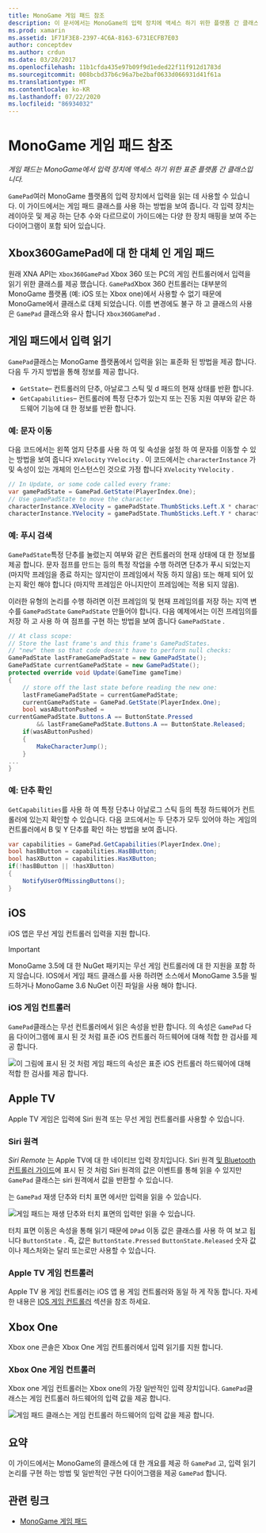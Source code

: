 ```yaml
---
title: MonoGame 게임 패드 참조
description: 이 문서에서는 MonoGame의 입력 장치에 액세스 하기 위한 플랫폼 간 클래스인 게임 패드를 설명 합니다. 게임 패드에서 입력을 읽는 방법에 대해 설명 하 고 예제 코드를 제공 합니다.
ms.prod: xamarin
ms.assetid: 1F71F3E8-2397-4C6A-8163-6731ECFB7E03
author: conceptdev
ms.author: crdun
ms.date: 03/28/2017
ms.openlocfilehash: 11b1cfda435e97b09f9d1eded22f11f912d1783d
ms.sourcegitcommit: 008bcbd37b6c96a7be2baf0633d066931d41f61a
ms.translationtype: MT
ms.contentlocale: ko-KR
ms.lasthandoff: 07/22/2020
ms.locfileid: "86934032"
---
```

# <a name="monogame-gamepad-reference"></a>MonoGame 게임 패드 참조

_게임 패드는 MonoGame에서 입력 장치에 액세스 하기 위한 표준 플랫폼 간 클래스입니다._

`GamePad`여러 MonoGame 플랫폼의 입력 장치에서 입력을 읽는 데 사용할 수 있습니다. 이 가이드에서는 게임 패드 클래스를 사용 하는 방법을 보여 줍니다. 각 입력 장치는 레이아웃 및 제공 하는 단추 수와 다르므로이 가이드에는 다양 한 장치 매핑을 보여 주는 다이어그램이 포함 되어 있습니다.

## <a name="gamepad-as-a-replacement-for-xbox360gamepad"></a>Xbox360GamePad에 대 한 대체 인 게임 패드

원래 XNA API는 `Xbox360GamePad` Xbox 360 또는 PC의 게임 컨트롤러에서 입력을 읽기 위한 클래스를 제공 했습니다. `GamePad`Xbox 360 컨트롤러는 대부분의 MonoGame 플랫폼 (예: iOS 또는 Xbox one)에서 사용할 수 없기 때문에 MonoGame에서 클래스로 대체 되었습니다. 이름 변경에도 불구 하 고 클래스의 사용은 `GamePad` 클래스와 유사 합니다 `Xbox360GamePad` .

## <a name="reading-input-from-gamepad"></a>게임 패드에서 입력 읽기

`GamePad`클래스는 MonoGame 플랫폼에서 입력을 읽는 표준화 된 방법을 제공 합니다. 다음 두 가지 방법을 통해 정보를 제공 합니다.

- `GetState`– 컨트롤러의 단추, 아날로그 스틱 및 d 패드의 현재 상태를 반환 합니다.
- `GetCapabilities`– 컨트롤러에 특정 단추가 있는지 또는 진동 지원 여부와 같은 하드웨어 기능에 대 한 정보를 반환 합니다.

### <a name="example-moving-a-character"></a>예: 문자 이동

다음 코드에서는 왼쪽 엄지 단추를 사용 하 여 및 속성을 설정 하 여 문자를 이동할 수 있는 방법을 보여 줍니다 `XVelocity` `YVelocity` . 이 코드에서는 `characterInstance` 가 및 속성이 있는 개체의 인스턴스인 것으로 가정 합니다 `XVelocity` `YVelocity` .

```csharp
// In Update, or some code called every frame:
var gamePadState = GamePad.GetState(PlayerIndex.One);
// Use gamePadState to move the character
characterInstance.XVelocity = gamePadState.ThumbSticks.Left.X * characterInstance.MaxSpeed;
characterInstance.YVelocity = gamePadState.ThumbSticks.Left.Y * characterInstance.MaxSpeed;
```

### <a name="example-detecting-pushes"></a>예: 푸시 검색

`GamePadState`특정 단추를 눌렀는지 여부와 같은 컨트롤러의 현재 상태에 대 한 정보를 제공 합니다. 문자 점프를 만드는 등의 특정 작업을 수행 하려면 단추가 푸시 되었는지 (마지막 프레임을 종료 하지는 않지만이 프레임에서 작동 하지 않음) 또는 해제 되어 있는지 확인 해야 합니다 (마지막 프레임은 아니지만이 프레임에는 적용 되지 않음).

이러한 유형의 논리를 수행 하려면 이전 프레임의 및 현재 프레임의를 저장 하는 지역 변수를 `GamePadState` `GamePadState` 만들어야 합니다. 다음 예제에서는 이전 프레임의를 저장 하 고 사용 하 여 점프를 구현 하는 방법을 보여 줍니다 `GamePadState` .

```csharp
// At class scope:
// Store the last frame's and this frame's GamePadStates.
// "new" them so that code doesn't have to perform null checks:
GamePadState lastFrameGamePadState = new GamePadState();
GamePadState currentGamePadState = new GamePadState();
protected override void Update(GameTime gameTime)
{
    // store off the last state before reading the new one:
    lastFrameGamePadState = currentGamePadState;
    currentGamePadState = GamePad.GetState(PlayerIndex.One);
    bool wasAButtonPushed =
currentGamePadState.Buttons.A == ButtonState.Pressed
        && lastFrameGamePadState.Buttons.A == ButtonState.Released;
    if(wasAButtonPushed)
    {
        MakeCharacterJump();
    }
...
}
```

### <a name="example-checking-for-buttons"></a>예: 단추 확인

`GetCapabilities`를 사용 하 여 특정 단추나 아날로그 스틱 등의 특정 하드웨어가 컨트롤러에 있는지 확인할 수 있습니다. 다음 코드에서는 두 단추가 모두 있어야 하는 게임의 컨트롤러에서 B 및 Y 단추를 확인 하는 방법을 보여 줍니다.

```csharp
var capabilities = GamePad.GetCapabilities(PlayerIndex.One);
bool hasBButton = capabilities.HasBButton;
bool hasXButton = capabilities.HasXButton;
if(!hasBButton || !hasXButton)
{
    NotifyUserOfMissingButtons();
}
```

## <a name="ios"></a>iOS

iOS 앱은 무선 게임 컨트롤러 입력을 지원 합니다.

> [!IMPORTANT]
> MonoGame 3.5에 대 한 NuGet 패키지는 무선 게임 컨트롤러에 대 한 지원을 포함 하지 않습니다. IOS에서 게임 패드 클래스를 사용 하려면 소스에서 MonoGame 3.5을 빌드하거나 MonoGame 3.6 NuGet 이진 파일을 사용 해야 합니다.

### <a name="ios-game-controller"></a>iOS 게임 컨트롤러

`GamePad`클래스는 무선 컨트롤러에서 읽은 속성을 반환 합니다. 의 속성은 `GamePad` 다음 다이어그램에 표시 된 것 처럼 표준 iOS 컨트롤러 하드웨어에 대해 적합 한 검사를 제공 합니다.

![이 그림에 표시 된 것 처럼 게임 패드의 속성은 표준 iOS 컨트롤러 하드웨어에 대해 적합 한 검사를 제공 합니다.](input-images/image1.png)

## <a name="apple-tv"></a>Apple TV

Apple TV 게임은 입력에 Siri 원격 또는 무선 게임 컨트롤러를 사용할 수 있습니다.

### <a name="siri-remote"></a>Siri 원격

*Siri Remote* 는 Apple TV에 대 한 네이티브 입력 장치입니다. Siri 원격 [및 Bluetooth 컨트롤러 가이드](~/ios/tvos/platform/remote-bluetooth.md)에 표시 된 것 처럼 Siri 원격의 값은 이벤트를 통해 읽을 수 있지만 `GamePad` 클래스는 siri 원격에서 값을 반환할 수 있습니다.

는 `GamePad` 재생 단추와 터치 표면 에서만 입력을 읽을 수 있습니다.

![게임 패드는 재생 단추와 터치 표면의 입력만 읽을 수 있습니다.](input-images/image2.png)

터치 표면 이동은 속성을 통해 읽기 때문에 `DPad` 이동 값은 클래스를 사용 하 여 보고 됩니다 `ButtonState` . 즉, 값은 `ButtonState.Pressed` `ButtonState.Released` 숫자 값 이나 제스처와는 달리 또는로만 사용할 수 있습니다.

### <a name="apple-tv-game-controller"></a>Apple TV 게임 컨트롤러

Apple TV 용 게임 컨트롤러는 iOS 앱 용 게임 컨트롤러와 동일 하 게 작동 합니다. 자세한 내용은 [IOS 게임 컨트롤러](#ios-game-controller) 섹션을 참조 하세요. 

## <a name="xbox-one"></a>Xbox One

Xbox one 콘솔은 Xbox One 게임 컨트롤러에서 입력 읽기를 지원 합니다.

### <a name="xbox-one-game-controller"></a>Xbox One 게임 컨트롤러

Xbox one 게임 컨트롤러는 Xbox one의 가장 일반적인 입력 장치입니다. `GamePad`클래스는 게임 컨트롤러 하드웨어의 입력 값을 제공 합니다.

![게임 패드 클래스는 게임 컨트롤러 하드웨어의 입력 값을 제공 합니다.](input-images/image3.png)

## <a name="summary"></a>요약

이 가이드에서는 MonoGame의 클래스에 대 한 개요를 제공 하 `GamePad` 고, 입력 읽기 논리를 구현 하는 방법 및 일반적인 구현 다이어그램을 제공 `GamePad` 합니다.

## <a name="related-links"></a>관련 링크

- [MonoGame 게임 패드](http://www.monogame.net/documentation/?page=T_Microsoft_Xna_Framework_Input_GamePad)
